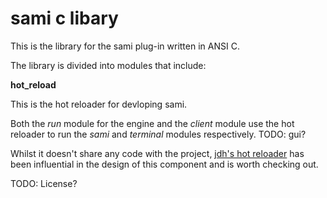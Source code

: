 sami c libary
=================

This is the library for the sami plug-in written in ANSI C.

The library is divided into modules that include:

**hot_reload**

This is the hot reloader for devloping sami. 

Both the _run_ module for the engine and the _client_ module use the hot reloader to run the _sami_ and _terminal_ modules respectively. TODO: gui?

Whilst it doesn't share any code with the project, [jdh's hot reloader](https://github.com/jdah/reloadhost) has been influential in the design of this component and is worth checking out.

TODO: License?

